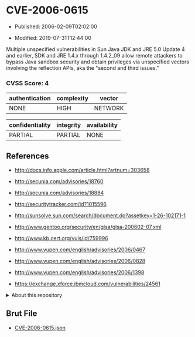 # CVE-2006-0615

- Published: 2006-02-09T02:02:00

- Modified: 2019-07-31T12:44:00

Multiple unspecified vulnerabilities in Sun Java JDK and JRE 5.0 Update 4 and earlier, SDK and JRE 1.4.x through 1.4.2_09 allow remote attackers to bypass Java sandbox security and obtain privileges via unspecified vectors involving the reflection APIs, aka the "second and third issues."

### CVSS Score: **4**

| authentication | complexity | vector |
| --- | --- | --- |
| NONE | HIGH | NETWORK |

| confidentiality | integrity | availability |
| --- | --- | --- |
| PARTIAL | PARTIAL | NONE |

## References

* http://docs.info.apple.com/article.html?artnum=303658

* http://secunia.com/advisories/18760

* http://secunia.com/advisories/18884

* http://securitytracker.com/id?1015596

* http://sunsolve.sun.com/search/document.do?assetkey=1-26-102171-1

* http://www.gentoo.org/security/en/glsa/glsa-200602-07.xml

* http://www.kb.cert.org/vuls/id/759996

* http://www.vupen.com/english/advisories/2006/0467

* http://www.vupen.com/english/advisories/2006/0828

* http://www.vupen.com/english/advisories/2006/1398

* https://exchange.xforce.ibmcloud.com/vulnerabilities/24561

<details>
<summary>About this repository</summary> 

  This repository is part of the project [Live Hack CVE](https://github.com/Live-Hack-CVE). Main website can be found [www.live-hack.org](https://www.live-hack.org) 
  
  Made by [Sn0wAlice](https://github.com/Sn0wAlice) for the people that care about security and need to have a feed of the latest CVEs. Hope you enjoy it, don't forget to star the repo and follow me on [Twitter](https://twitter.com/Sn0wAlice) and [Github](https://github.com/Sn0wAlice). And that is my [personnal website](https://www.alice-snow.me/)

  - [Home Page](https://github.com/Live-Hack-CVE)
  - [Framework](https://github.com/Live-Hack-CVE/cve-framework)
  - [CVE database](https://github.com/Live-Hack-CVE/full_database)
  - [Changelog](https://github.com/Live-Hack-CVE/Changelog)
</details>

## Brut File

* [CVE-2006-0615.json](https://raw.githubusercontent.com/Live-Hack-CVE/full_database/main/cves/2006/CVE-2006-0615.json)

